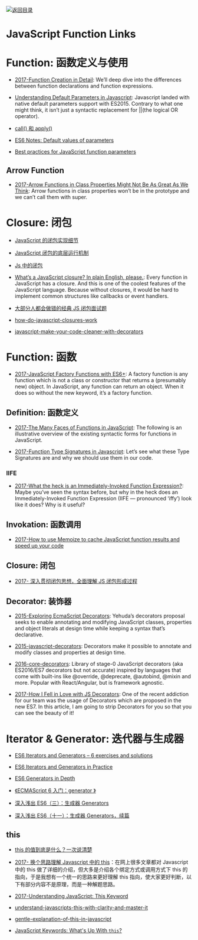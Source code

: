 [![返回目录](https://parg.co/UGo)](https://github.com/wxyyxc1992/Awesome-Links)

# JavaScript Function Links

# Function: 函数定义与使用

* [2017-Function Creation in Detail](https://parg.co/U5f): We’ll deep dive into the differences between function declarations and function expressions.

- [Understanding Default Parameters in Javascript](https://parg.co/Urp): Javascript landed with native default parameters support with ES2015. Contrary to what one might think, it isn’t just a syntactic replacement for ||(the logical OR operator).

- [call() 和 apply()](https://zhuanlan.zhihu.com/p/24465043)

- [ES6 Notes: Default values of parameters](https://parg.co/UpD)

- [Best practices for JavaScript function parameters](http://codeutopia.net/blog/2016/11/24/best-practices-for-javascript-function-parameters/)

## Arrow Function

* [2017-Arrow Functions in Class Properties Might Not Be As Great As We Think](https://parg.co/U5R): Arrow functions in class properties won’t be in the prototype and we can’t call them with super.

# Closure: 闭包

* [JavaScript 的闭包实现细节](https://zhuanlan.zhihu.com/p/25296587)

* [JavaScript 闭包的底层运行机制](http://www.tuicool.com/articles/NVBrMvU)

* [Js 中的闭包](https://zhuanlan.zhihu.com/p/24432678)

* [What’s a JavaScript closure? In plain English, please.](http://6me.us/PxYRL): Every function in JavaScript has a closure. And this is one of the coolest features of the JavaScript language. Because without closures, it would be hard to implement common structures like callbacks or event handlers.

- [大部分人都会做错的经典 JS 闭包面试题](http://www.cnblogs.com/xxcanghai/p/4991870.html)

- [how-do-javascript-closures-work](http://stackoverflow.com/questions/111102/how-do-javascript-closures-work)

- [javascript-make-your-code-cleaner-with-decorators](https://medium.com/front-end-hacking/javascript-make-your-code-cleaner-with-decorators-d34fc72af947)

# Function: 函数

* [2017-JavaScript Factory Functions with ES6+](https://parg.co/bay): A factory function is any function which is not a class or constructor that returns a (presumably new) object. In JavaScript, any function can return an object. When it does so without the new keyword, it’s a factory function.

## Definition: 函数定义

* [2017-The Many Faces of Functions in JavaScript](https://parg.co/bgS): The following is an illustrative overview of the existing syntactic forms for functions in JavaScript.

* [2017-Function Type Signatures in Javascript](https://parg.co/bgK): Let’s see what these Type Signatures are and why we should use them in our code.

### IIFE

* [2017-What the heck is an Immediately-Invoked Function Expression?](https://parg.co/bLr): Maybe you’ve seen the syntax before, but why in the heck does an Immediately-Invoked Function Expression (IIFE — pronounced ‘iffy’) look like it does? Why is it useful?

## Invokation: 函数调用

* [2017-How to use Memoize to cache JavaScript function results and speed up your code](https://parg.co/bgc)

## Closure: 闭包

* [2017- 深入贯彻闭包思想，全面理解 JS 闭包形成过程](https://segmentfault.com/a/1190000009886713)

## Decorator: 装饰器

* [2015-Exploring EcmaScript Decorators](https://medium.com/google-developers/exploring-es7-decorators-76ecb65fb841#.itxdgmcv4): Yehuda’s decorators proposal seeks to enable annotating and modifying JavaScript classes, properties and object literals at design time while keeping a syntax that’s declarative.

* [2015-javascript-decorators](https://github.com/wycats/javascript-decorators): Decorators make it possible to annotate and modify classes and properties at design time.

* [2016-core-decorators](https://github.com/jayphelps/core-decorators.js): Library of stage-0 JavaScript decorators (aka ES2016/ES7 decorators but not accurate) inspired by languages that come with built-ins like @override, @deprecate, @autobind, @mixin and more. Popular with React/Angular, but is framework agnostic.

* [2017-How I Fell in Love with JS Decorators](https://cabbageapps.com/fell-love-js-decorators): One of the recent addiction for our team was the usage of Decorators which are proposed in the new ES7. In this article, I am going to strip Decorators for you so that you can see the beauty of it!

# Iterator & Generator: 迭代器与生成器

* [ES6 Iterators and Generators – 6 exercises and solutions](http://www.zsoltnagy.eu/es6-iterators-and-generators-6-exercises-and-solutions/)

* [ES6 Iterators and Generators in Practice](http://www.zsoltnagy.eu/es6-iterators-and-generators-in-practice/)

* [ES6 Generators in Depth](https://ponyfoo.com/articles/es6-generators-in-depth)

* [《ECMAScript 6 入门：generator 》](http://es6.ruanyifeng.com/#docs/generator)

* [深入浅出 ES6（三）：生成器 Generators](http://www.infoq.com/cn/articles/es6-in-depth-generators)

* [深入浅出 ES6（十一）：生成器 Generators，续篇](http://www.infoq.com/cn/articles/es6-in-depth-generators-continued)

## this

* [this 的值到底是什么？一次说清楚](https://zhuanlan.zhihu.com/p/23804247)

* [2017- 换个思路理解 Javascript 中的 this](https://parg.co/bgo)：在网上很多文章都对 Javascript 中的 this 做了详细的介绍，但大多是介绍各个绑定方式或调用方式下 this 的指向，于是我想有一个统一的思路来更好理解 this 指向，使大家更好判断，以下有部分内容不是原理，而是一种解题思路。

* [2017-Understanding JavaScript: This Keyword](https://parg.co/bg0)

* [understand-javascripts-this-with-clarity-and-master-it](http://javascriptissexy.com/understand-javascripts-this-with-clarity-and-master-it/)

- [gentle-explanation-of-this-in-javascript](http://rainsoft.io/gentle-explanation-of-this-in-javascript/)

* [JavaScript Keywords: What's Up With `this`?](http://jakewiesler.com/javascript-keywords-whats-up-with-this/)
